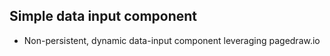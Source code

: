 ## Simple data input component

- Non-persistent, dynamic data-input component leveraging pagedraw.io
